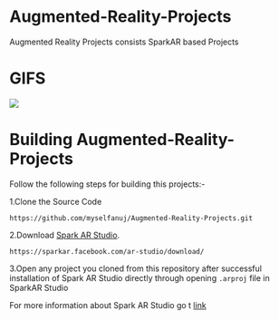 # Augmented-Reality-Projects

Augmented Reality Projects consists SparkAR based Projects 

# GIFS

<img src="gifs/gif1.gif">


# Building  Augmented-Reality-Projects

Follow the following steps for building this projects:-

1.Clone the Source Code 
 
 `https://github.com/myselfanuj/Augmented-Reality-Projects.git`

2.Download [Spark AR Studio](https://sparkar.facebook.com/ar-studio/download/).
 
 `https://sparkar.facebook.com/ar-studio/download/`

3.Open any project you cloned from this repository after successful installation of Spark AR Studio directly through opening `.arproj` file in SparkAR Studio

For more information about Spark AR Studio go t [link](https://sparkar.facebook.com/ar-studio/learn/documentation/guides)
 
